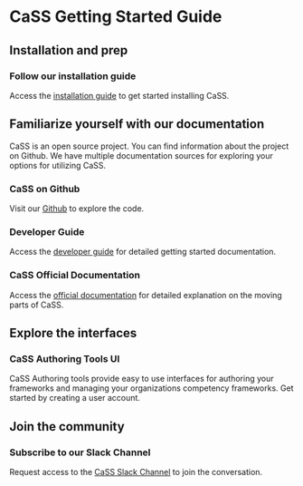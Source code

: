 # CaSS Getting Started Guide


## Installation and prep

### Follow our installation guide
Access the [installation guide](/installation) to get started installing CaSS.


## Familiarize yourself with our documentation
CaSS is an open source project.  You can find information about the project on Github.  We have multiple documentation sources for exploring your options for utilizing CaSS. 

### CaSS on Github
Visit our [Github](https://github.com/cassproject/CASS) to explore the code.

### Developer Guide
Access the [developer guide](http://devs.cassproject.org/) for detailed getting started documentation.

### CaSS Official Documentation
Access the [official documentation](http://docs.cassproject.org/) for detailed explanation on the moving parts of CaSS.


## Explore the interfaces

### CaSS Authoring Tools UI
CaSS Authoring tools provide easy to use interfaces for authoring your frameworks and managing your organizations competency frameworks. Get started by creating a user account. 


## Join the community

### Subscribe to our Slack Channel
Request access to the [CaSS Slack Channel](https://docs.google.com/a/eduworks.com/forms/viewform?bc=transparent&embedded=true&f=Arial%252C%2BVerdana%252C%2Bsans-serif&hl=en&htc=%2523666666&id=1BMaboapV0IaS8iGnCJut2obPZ9y3CWkxXuvy-7krcgE&lc=%2523003965&pli=1&tc=%2523444444&ttl=0) to join the conversation.

